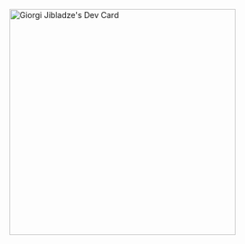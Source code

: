 <a href="https://app.daily.dev/jibla"><img src="https://api.daily.dev/devcards/8a8df43c54ea4bf9b88059474f328c2c.png?r=xfo" width="400" alt="Giorgi Jibladze's Dev Card"/></a>

